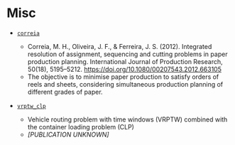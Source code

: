# Misc

- [`correia`](correia)
    - Correia, M. H., Oliveira, J. F., & Ferreira, J. S. (2012). Integrated resolution of assignment, sequencing and cutting problems in paper production planning. International Journal of Production Research, 50(18), 5195–5212. https://doi.org/10.1080/00207543.2012.663105
    - The objective is to minimise paper production to satisfy orders of reels and sheets, considering simultaneous production planning of different grades of paper.

- [`vrptw_clp`](vrptw_clp)
    - Vehicle routing problem with time windows (VRPTW) combined with the container loading problem (CLP)
    - *[PUBLICATION UNKNOWN]*